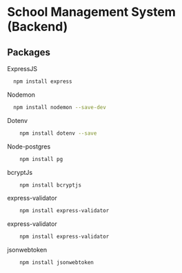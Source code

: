 # School Management System (Backend)

## Packages

ExpressJS

```bash
  npm install express
```

Nodemon

```bash
  npm install nodemon --save-dev
```

Dotenv

```bash
    npm install dotenv --save
```

Node-postgres

```bash
    npm install pg
```

bcryptJs

```bash
    npm install bcryptjs
```

express-validator

```bash
    npm install express-validator
```

express-validator

```bash
    npm install express-validator
```

jsonwebtoken

```bash
    npm install jsonwebtoken
```

